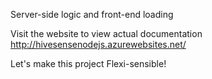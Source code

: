 Server-side logic and front-end loading

Visit the website to view actual documentation
http://hivesensenodejs.azurewebsites.net/

Let's make this project Flexi-sensible!